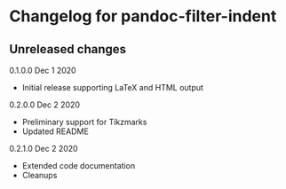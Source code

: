 # Changelog for pandoc-filter-indent

## Unreleased changes
0.1.0.0 Dec 1 2020
  - Initial release supporting LaTeX and HTML output

0.2.0.0 Dec 2 2020
  - Preliminary support for Tikzmarks
  - Updated README

0.2.1.0 Dec 2 2020
  - Extended code documentation
  - Cleanups

